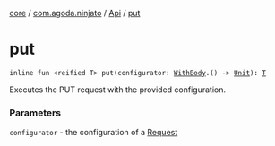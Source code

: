 [core](../../index.md) / [com.agoda.ninjato](../index.md) / [Api](index.md) / [put](./put.md)

# put

`inline fun <reified T> put(configurator: `[`WithBody`](../../com.agoda.ninjato.http/-request/-configurator/-with-body/index.md)`.() -> `[`Unit`](https://kotlinlang.org/api/latest/jvm/stdlib/kotlin/-unit/index.html)`): `[`T`](put.md#T)

Executes the PUT request with the provided configuration.

### Parameters

`configurator` - the configuration of a [Request](../../com.agoda.ninjato.http/-request/index.md)
